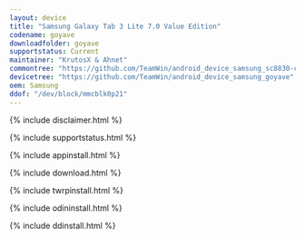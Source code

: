 ```yaml
---
layout: device
title: "Samsung Galaxy Tab 3 Lite 7.0 Value Edition"
codename: goyave
downloadfolder: goyave
supportstatus: Current
maintainer: "KrutosX & Ahnet"
commontree: "https://github.com/TeamWin/android_device_samsung_sc8830-common"
devicetree: "https://github.com/TeamWin/android_device_samsung_goyave"
oem: Samsung
ddof: "/dev/block/mmcblk0p21"
---
```


{% include disclaimer.html %}

{% include supportstatus.html %}

{% include appinstall.html %}

{% include download.html %}

{% include twrpinstall.html %}

{% include odininstall.html %}

{% include ddinstall.html %}

